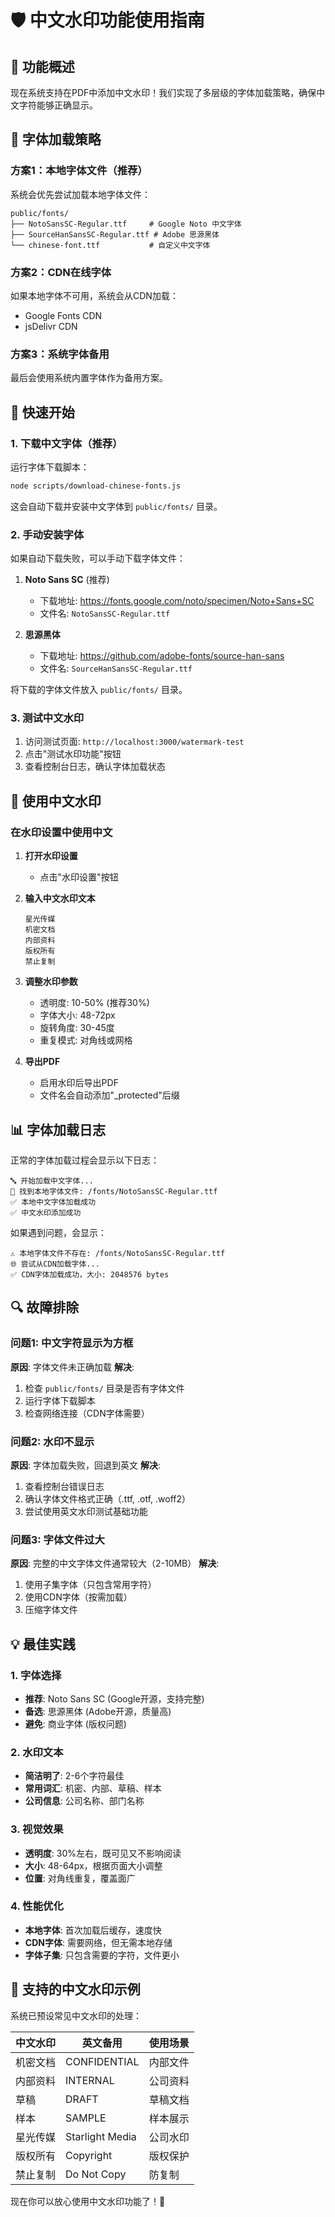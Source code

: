 # 🛡️ 中文水印功能使用指南

## 🎯 功能概述

现在系统支持在PDF中添加中文水印！我们实现了多层级的字体加载策略，确保中文字符能够正确显示。

## 🔧 字体加载策略

### 方案1：本地字体文件（推荐）
系统会优先尝试加载本地字体文件：

```
public/fonts/
├── NotoSansSC-Regular.ttf     # Google Noto 中文字体
├── SourceHanSansSC-Regular.ttf # Adobe 思源黑体
└── chinese-font.ttf           # 自定义中文字体
```

### 方案2：CDN在线字体
如果本地字体不可用，系统会从CDN加载：
- Google Fonts CDN
- jsDelivr CDN

### 方案3：系统字体备用
最后会使用系统内置字体作为备用方案。

## 🚀 快速开始

### 1. 下载中文字体（推荐）

运行字体下载脚本：
```bash
node scripts/download-chinese-fonts.js
```

这会自动下载并安装中文字体到 `public/fonts/` 目录。

### 2. 手动安装字体

如果自动下载失败，可以手动下载字体文件：

1. **Noto Sans SC** (推荐)
   - 下载地址: https://fonts.google.com/noto/specimen/Noto+Sans+SC
   - 文件名: `NotoSansSC-Regular.ttf`

2. **思源黑体**
   - 下载地址: https://github.com/adobe-fonts/source-han-sans
   - 文件名: `SourceHanSansSC-Regular.ttf`

将下载的字体文件放入 `public/fonts/` 目录。

### 3. 测试中文水印

1. 访问测试页面: `http://localhost:3000/watermark-test`
2. 点击"测试水印功能"按钮
3. 查看控制台日志，确认字体加载状态

## 🎨 使用中文水印

### 在水印设置中使用中文

1. **打开水印设置**
   - 点击"水印设置"按钮

2. **输入中文水印文本**
   ```
   星光传媒
   机密文档
   内部资料
   版权所有
   禁止复制
   ```

3. **调整水印参数**
   - 透明度: 10-50% (推荐30%)
   - 字体大小: 48-72px
   - 旋转角度: 30-45度
   - 重复模式: 对角线或网格

4. **导出PDF**
   - 启用水印后导出PDF
   - 文件名会自动添加"_protected"后缀

## 📊 字体加载日志

正常的字体加载过程会显示以下日志：

```
🔤 开始加载中文字体...
📁 找到本地字体文件: /fonts/NotoSansSC-Regular.ttf
✅ 本地中文字体加载成功
✅ 中文水印添加成功
```

如果遇到问题，会显示：

```
⚠️ 本地字体文件不存在: /fonts/NotoSansSC-Regular.ttf
🌐 尝试从CDN加载字体...
✅ CDN字体加载成功，大小: 2048576 bytes
```

## 🔍 故障排除

### 问题1: 中文字符显示为方框
**原因**: 字体文件未正确加载
**解决**: 
1. 检查 `public/fonts/` 目录是否有字体文件
2. 运行字体下载脚本
3. 检查网络连接（CDN字体需要）

### 问题2: 水印不显示
**原因**: 字体加载失败，回退到英文
**解决**:
1. 查看控制台错误日志
2. 确认字体文件格式正确（.ttf, .otf, .woff2）
3. 尝试使用英文水印测试基础功能

### 问题3: 字体文件过大
**原因**: 完整的中文字体文件通常较大（2-10MB）
**解决**:
1. 使用子集字体（只包含常用字符）
2. 使用CDN字体（按需加载）
3. 压缩字体文件

## 💡 最佳实践

### 1. 字体选择
- **推荐**: Noto Sans SC (Google开源，支持完整)
- **备选**: 思源黑体 (Adobe开源，质量高)
- **避免**: 商业字体 (版权问题)

### 2. 水印文本
- **简洁明了**: 2-6个字符最佳
- **常用词汇**: 机密、内部、草稿、样本
- **公司信息**: 公司名称、部门名称

### 3. 视觉效果
- **透明度**: 30%左右，既可见又不影响阅读
- **大小**: 48-64px，根据页面大小调整
- **位置**: 对角线重复，覆盖面广

### 4. 性能优化
- **本地字体**: 首次加载后缓存，速度快
- **CDN字体**: 需要网络，但无需本地存储
- **字体子集**: 只包含需要的字符，文件更小

## 🎉 支持的中文水印示例

系统已预设常见中文水印的处理：

| 中文水印 | 英文备用 | 使用场景 |
|---------|---------|---------|
| 机密文档 | CONFIDENTIAL | 内部文件 |
| 内部资料 | INTERNAL | 公司资料 |
| 草稿 | DRAFT | 草稿文档 |
| 样本 | SAMPLE | 样本展示 |
| 星光传媒 | Starlight Media | 公司水印 |
| 版权所有 | Copyright | 版权保护 |
| 禁止复制 | Do Not Copy | 防复制 |

现在你可以放心使用中文水印功能了！🚀